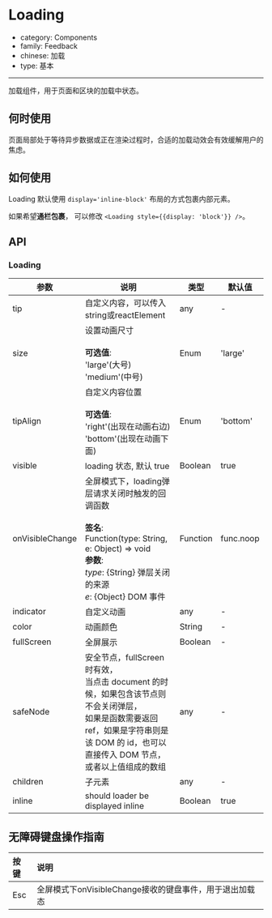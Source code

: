 # Loading

-   category: Components
-   family: Feedback
-   chinese: 加载
-   type: 基本

---

加载组件，用于页面和区块的加载中状态。

## 何时使用

页面局部处于等待异步数据或正在渲染过程时，合适的加载动效会有效缓解用户的焦虑。

## 如何使用

Loading 默认使用 `display='inline-block'` 布局的方式包裹内部元素。

如果希望**通栏包裹**， 可以修改 `<Loading style={{display: 'block'}} />`。

## API

### Loading

| 参数              | 说明                                                                                                                                                     | 类型       | 默认值       |
| --------------- | ------------------------------------------------------------------------------------------------------------------------------------------------------ | -------- | --------- |
| tip             | 自定义内容，可以传入string或reactElement                                                                                                                          | any      | -         |
| size            | 设置动画尺寸<br><br>**可选值**:<br>'large'(大号)<br>'medium'(中号)                                                                                                  | Enum     | 'large'   |
| tipAlign        | 自定义内容位置<br><br>**可选值**:<br>'right'(出现在动画右边)<br>'bottom'(出现在动画下面)                                                                                       | Enum     | 'bottom'  |
| visible         | loading 状态, 默认 true                                                                                                                                    | Boolean  | true      |
| onVisibleChange | 全屏模式下，loading弹层请求关闭时触发的回调函数<br><br>**签名**:<br>Function(type: String, e: Object) => void<br>**参数**:<br>_type_: {String} 弹层关闭的来源<br>_e_: {Object} DOM 事件 | Function | func.noop |
| indicator       | 自定义动画                                                                                                                                                  | any      | -         |
| color           | 动画颜色                                                                                                                                                   | String   | -         |
| fullScreen      | 全屏展示                                                                                                                                                   | Boolean  | -         |
| safeNode        | 安全节点，fullScreen时有效，<br>当点击 document 的时候，如果包含该节点则不会关闭弹层，<br>如果是函数需要返回 ref，如果是字符串则是该 DOM 的 id，也可以直接传入 DOM 节点，或者以上值组成的数组                                  | any      | -         |
| children        | 子元素                                                                                                                                                    | any      | -         |
| inline        | should loader be displayed inline                                | Boolean | true     |

## 无障碍键盘操作指南

| 按键  | 说明                                  |
| :-- | :---------------------------------- |
| Esc | 全屏模式下onVisibleChange接收的键盘事件，用于退出加载态 |
